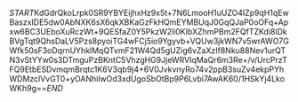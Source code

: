 $START$KdGdrQkoLrpk0SR9YBYEijhxHz9x5t+7N6LmooH1uUZO4IZp9qH1qEwBaszxIDE5dw0AbNXK6sX6qkXBKaGzFkHQmEYMBUqJ0GqQJaP0oOFq+Apxw6BC3UEboXuRczWt+9QESfaZ0Y5PkzW2li0KIbXZhmPBm2FQfTZKdi8lDkBVgTqt9QhsDaLV5Pzs8pyoiTG4wFCj5io9Ygyvb+VQUw3jkWN7v5wrAWO7GWfk50sF3oDqrnUYhklMqQTvmF21W4Qd5gUZig6vZaXzIf8Nku88Nev1urQTN3vStYYw0s3DTmguPzBKntC5VhzgHG9JjeWRVIqMaQr6m3Re+/v/UrcPrzTFQ9EtbESDvmqmBrqtc1K6V3qb9j4+6V0JvkvnyRo74v2ppB3suZv4ekpPYhWDMzclVvGT0+yOANhilwOd3xdUgoSbOtBp9P6Lvbi7AwAK60/1HSkYj4LkoWKh9g==$END$